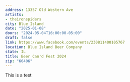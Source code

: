 ```yaml
---
address: 13357 Old Western Ave
artists:
- theironspiders
city: Blue Island
date: "2025-01-08"
doors: "2024-05-04T16:00:00-05:00"
draft: false
link: https://www.facebook.com/events/230811400105767
location: Blue Island Beer Company
state: IL
title: Beer Can'd Fest 2024
zip: "60406"
---
```


This is a test
